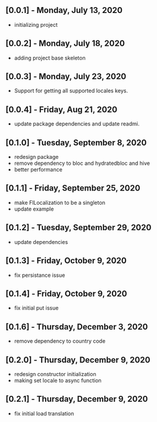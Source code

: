 ## [0.0.1] - Monday, July 13, 2020

* initializing project

## [0.0.2] - Monday, July 18, 2020

* adding project base skeleton

## [0.0.3] - Monday, July 23, 2020

* Support for getting all supported locales keys.

## [0.0.4] - Friday, Aug 21, 2020

* update package dependencies and update readmi.

## [0.1.0] - Tuesday, September 8, 2020

* redesign package 
* remove dependency to bloc and hydratedbloc and hive
* better performance

## [0.1.1] - Friday, September 25, 2020

* make FlLocalization to be a singleton
* update example

## [0.1.2] - Tuesday, September 29, 2020

* update dependencies

## [0.1.3] - Friday, October 9, 2020

* fix persistance issue

## [0.1.4] - Friday, October 9, 2020

* fix initial put issue

## [0.1.6] - Thursday, December 3, 2020

* remove dependency to country code

## [0.2.0] - Thursday, December 9, 2020

* redesign constructor initialization
* making set locale to async function

## [0.2.1] - Thursday, December 9, 2020

* fix initial load translation